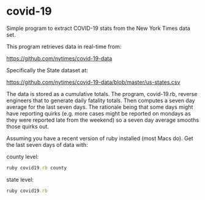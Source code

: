 # covid-19
Simple program to extract COVID-19 stats from the New York Times data set.

This program retrieves data in real-time from:

https://github.com/nytimes/covid-19-data

Specifically the State dataset at:

https://github.com/nytimes/covid-19-data/blob/master/us-states.csv

The data is stored as a cumulative totals.
The program, covid-19.rb, reverse engineers that to generate daily fatality totals.
Then computes a seven day average for the last seven days.
The rationale being that some days might have reporting quirks
(e.g. more cases might be reported on mondays as they were reported late from the weekend)
so a seven day average smooths those quirks out.

Assuming you have a recent version of ruby installed (most Macs do).
Get the last seven days of data with:

county level:
```ruby
ruby covid19.rb county
```

state level:
```ruby
ruby covid19.rb
```
